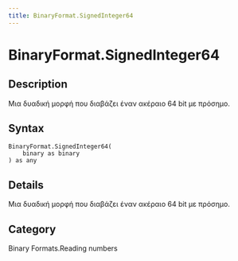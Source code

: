 ```yaml
---
title: BinaryFormat.SignedInteger64
---
```


# BinaryFormat.SignedInteger64


## Description

Μια δυαδική μορφή που διαβάζει έναν ακέραιο 64 bit με πρόσημο.


## Syntax

```powerquery
BinaryFormat.SignedInteger64(
    binary as binary
) as any
```


## Details

Μια δυαδική μορφή που διαβάζει έναν ακέραιο 64 bit με πρόσημο.



## Category
Binary Formats.Reading numbers
